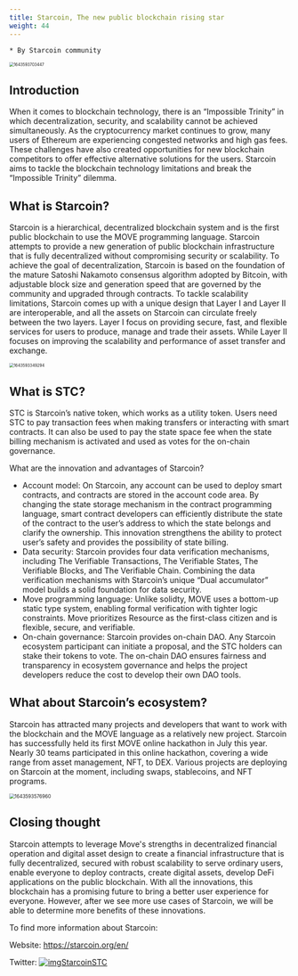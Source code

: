 ```yaml
---
title: Starcoin, The new public blockchain rising star 
weight: 44
---
```


```
* By Starcoin community 
```

<img src="https://tva1.sinaimg.cn/large/008i3skNly1gywm669fopj30nu0aiwf6.jpg" alt="1643593703447" style="zoom:50%;" />

## Introduction

When it comes to blockchain technology, there is an “Impossible Trinity” in which decentralization, security, and scalability cannot be achieved simultaneously. As the cryptocurrency market continues to grow, many users of Ethereum are experiencing congested networks and high gas fees. These challenges have also created opportunities for new blockchain competitors to offer effective alternative solutions for the users. Starcoin aims to tackle the blockchain technology limitations and break the “Impossible Trinity” dilemma.



## What is Starcoin?   

Starcoin is a hierarchical, decentralized blockchain system and is the first public blockchain to use the MOVE programming language. Starcoin attempts to provide a new generation of public blockchain infrastructure that is fully decentralized without compromising security or scalability. To achieve the goal of decentralization, Starcoin is based on the foundation of the mature Satoshi Nakamoto consensus algorithm adopted by Bitcoin, with adjustable block size and generation speed that are governed by the community and upgraded through contracts. To tackle scalability limitations, Starcoin comes up with a unique design that Layer I and Layer II are interoperable, and all the assets on Starcoin can circulate freely between the two layers. Layer I focus on providing secure, fast, and flexible services for users to produce, manage and trade their assets. While Layer II focuses on improving the scalability and performance of asset transfer and exchange.

<img src="https://tva1.sinaimg.cn/large/008i3skNly1gywm0afvczj30le0b2mxm.jpg" alt="1643593349294" style="zoom:50%;" />



## What is STC?   

STC is Starcoin’s native token, which works as a utility token. Users need STC to pay transaction fees when making transfers or interacting with smart contracts. It can also be used to pay the state space fee when the state billing mechanism is activated and used as votes for the on-chain governance.

What are the innovation and advantages of Starcoin?

- Account model: On Starcoin, any account can be used to deploy smart contracts, and contracts are stored in the account code area. By changing the state storage mechanism in the contract programming language, smart contract developers can efficiently distribute the state of the contract to the user’s address to which the state belongs and clarify the ownership. This innovation strengthens the ability to protect user’s safety and provides the possibility of state billing.
- Data security: Starcoin provides four data verification mechanisms, including The Verifiable Transactions, The Verifiable States, The Verifiable Blocks, and The Verifiable Chain. Combining the data verification mechanisms with Starcoin’s unique “Dual accumulator” model builds a solid foundation for data security.
- Move programming language: Unlike solidty, MOVE uses a bottom-up static type system, enabling formal verification with tighter logic constraints. Move prioritizes Resource as the first-class citizen and is flexible, secure, and verifiable.
- On-chain governance: Starcoin provides on-chain DAO. Any Starcoin ecosystem participant can initiate a proposal, and the STC holders can stake their tokens to vote. The on-chain DAO ensures fairness and transparency in ecosystem governance and helps the project developers reduce the cost to develop their own DAO tools.  



## What about Starcoin’s ecosystem?

Starcoin has attracted many projects and developers that want to work with the blockchain and the MOVE language as a relatively new project. Starcoin has successfully held its first MOVE online hackathon in July this year. Nearly 30 teams participated in this online hackathon, covering a wide range from asset management, NFT, to DEX. Various projects are deploying on Starcoin at the moment, including swaps, stablecoins, and NFT programs.

<img src="https://tva1.sinaimg.cn/large/008i3skNly1gywm3i4kn7j30jw09q3yt.jpg" alt="1643593576960" style="zoom:60%;" />

 

## Closing thought  

Starcoin attempts to leverage Move's strengths in decentralized financial operation and digital asset design to create a financial infrastructure that is fully decentralized, secured with robust scalability to serve ordinary users, enable everyone to deploy contracts, create digital assets, develop DeFi applications on the public blockchain. With all the innovations, this blockchain has a promising future to bring a better user experience for everyone. However, after we see more use cases of Starcoin, we will be able to determine more benefits of these innovations.



To find more information about Starcoin: 

Website:  https://starcoin.org/en/

Twitter: [![img](https://tva1.sinaimg.cn/large/008i3skNly1gywltv437uj305c05c3yc.jpg)StarcoinSTC](https://twitter.com/StarcoinSTC) 

